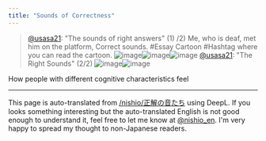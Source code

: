 ```yaml
---
title: "Sounds of Correctness"
---
```


> [@usasa21](https://twitter.com/usasa21/status/1565536751942176768?s=21&t=xkM-na--Ur_KCrhDXthqEQ): "The sounds of right answers" (1) /2)
> Me, who is deaf, met him on the platform,
> Correct sounds.
> #Essay Cartoon #Hashtag where you can read the cartoon.
> ![image](https://pbs.twimg.com/media/FbnnX5WUUAAK9qP.jpg)![image](https://pbs.twimg.com/media/FbnnX5XUcAAXIHo.jpg)![image](https://pbs.twimg.com/media/FbnnX5VUYAAyioA.jpg)
> [@usasa21](https://twitter.com/usasa21/status/1565536951528148992): "The Right Sounds" (2/2)
> ![image](https://pbs.twimg.com/media/FbnnjssUEAA_-wY.jpg)![image](https://pbs.twimg.com/media/FbnnjsvVUAA3vjR.jpg)


How people with different cognitive characteristics feel

---
This page is auto-translated from [/nishio/正解の音たち](https://scrapbox.io/nishio/正解の音たち) using DeepL. If you looks something interesting but the auto-translated English is not good enough to understand it, feel free to let me know at [@nishio_en](https://twitter.com/nishio_en). I'm very happy to spread my thought to non-Japanese readers.